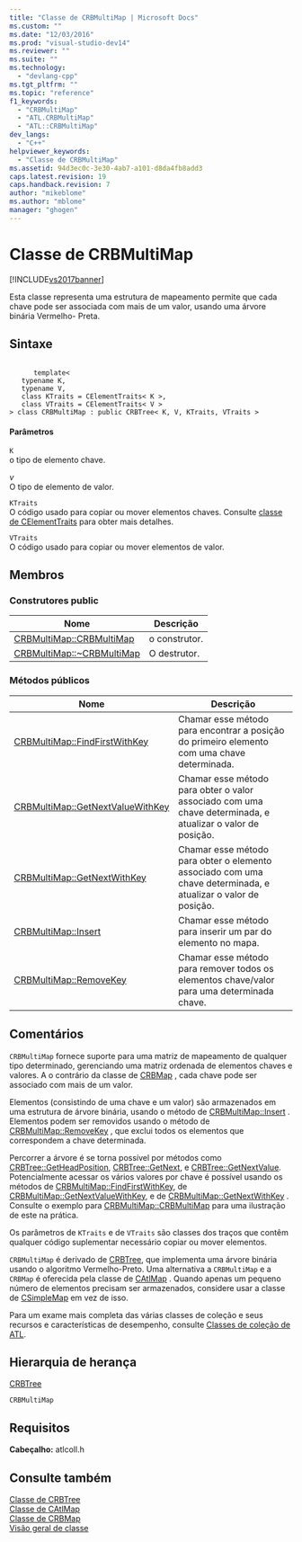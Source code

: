 ```yaml
---
title: "Classe de CRBMultiMap | Microsoft Docs"
ms.custom: ""
ms.date: "12/03/2016"
ms.prod: "visual-studio-dev14"
ms.reviewer: ""
ms.suite: ""
ms.technology: 
  - "devlang-cpp"
ms.tgt_pltfrm: ""
ms.topic: "reference"
f1_keywords: 
  - "CRBMultiMap"
  - "ATL.CRBMultiMap"
  - "ATL::CRBMultiMap"
dev_langs: 
  - "C++"
helpviewer_keywords: 
  - "Classe de CRBMultiMap"
ms.assetid: 94d3ec0c-3e30-4ab7-a101-d8da4fb8add3
caps.latest.revision: 19
caps.handback.revision: 7
author: "mikeblome"
ms.author: "mblome"
manager: "ghogen"
---
```

# Classe de CRBMultiMap
[!INCLUDE[vs2017banner](../../assembler/inline/includes/vs2017banner.md)]

Esta classe representa uma estrutura de mapeamento permite que cada chave pode ser associada com mais de um valor, usando uma árvore binária Vermelho\- Preta.  
  
## Sintaxe  
  
```  
  
      template<  
   typename K,  
   typename V,  
   class KTraits = CElementTraits< K >,  
   class VTraits = CElementTraits< V >  
> class CRBMultiMap : public CRBTree< K, V, KTraits, VTraits >  
```  
  
#### Parâmetros  
 `K`  
 o tipo de elemento chave.  
  
 *v*  
 O tipo de elemento de valor.  
  
 `KTraits`  
 O código usado para copiar ou mover elementos chaves.  Consulte [classe de CElementTraits](../../atl/reference/celementtraits-class.md) para obter mais detalhes.  
  
 `VTraits`  
 O código usado para copiar ou mover elementos de valor.  
  
## Membros  
  
### Construtores public  
  
|Nome|Descrição|  
|----------|---------------|  
|[CRBMultiMap::CRBMultiMap](../Topic/CRBMultiMap::CRBMultiMap.md)|o construtor.|  
|[CRBMultiMap::~CRBMultiMap](../Topic/CRBMultiMap::~CRBMultiMap.md)|O destrutor.|  
  
### Métodos públicos  
  
|Nome|Descrição|  
|----------|---------------|  
|[CRBMultiMap::FindFirstWithKey](../Topic/CRBMultiMap::FindFirstWithKey.md)|Chamar esse método para encontrar a posição do primeiro elemento com uma chave determinada.|  
|[CRBMultiMap::GetNextValueWithKey](../Topic/CRBMultiMap::GetNextValueWithKey.md)|Chamar esse método para obter o valor associado com uma chave determinada, e atualizar o valor de posição.|  
|[CRBMultiMap::GetNextWithKey](../Topic/CRBMultiMap::GetNextWithKey.md)|Chamar esse método para obter o elemento associado com uma chave determinada, e atualizar o valor de posição.|  
|[CRBMultiMap::Insert](../Topic/CRBMultiMap::Insert.md)|Chamar esse método para inserir um par do elemento no mapa.|  
|[CRBMultiMap::RemoveKey](../Topic/CRBMultiMap::RemoveKey.md)|Chamar esse método para remover todos os elementos chave\/valor para uma determinada chave.|  
  
## Comentários  
 `CRBMultiMap` fornece suporte para uma matriz de mapeamento de qualquer tipo determinado, gerenciando uma matriz ordenada de elementos chaves e valores.  A o contrário da classe de [CRBMap](../../atl/reference/crbmap-class.md) , cada chave pode ser associado com mais de um valor.  
  
 Elementos \(consistindo de uma chave e um valor\) são armazenados em uma estrutura de árvore binária, usando o método de [CRBMultiMap::Insert](../Topic/CRBMultiMap::Insert.md) .  Elementos podem ser removidos usando o método de [CRBMultiMap::RemoveKey](../Topic/CRBMultiMap::RemoveKey.md) , que exclui todos os elementos que correspondem a chave determinada.  
  
 Percorrer a árvore é se torna possível por métodos como [CRBTree::GetHeadPosition](../Topic/CRBTree::GetHeadPosition.md), [CRBTree::GetNext](../Topic/CRBTree::GetNext.md), e [CRBTree::GetNextValue](../Topic/CRBTree::GetNextValue.md).  Potencialmente acessar os vários valores por chave é possível usando os métodos de [CRBMultiMap::FindFirstWithKey](../Topic/CRBMultiMap::FindFirstWithKey.md), de [CRBMultiMap::GetNextValueWithKey](../Topic/CRBMultiMap::GetNextValueWithKey.md), e de [CRBMultiMap::GetNextWithKey](../Topic/CRBMultiMap::GetNextWithKey.md) .  Consulte o exemplo para [CRBMultiMap::CRBMultiMap](../Topic/CRBMultiMap::CRBMultiMap.md) para uma ilustração de este na prática.  
  
 Os parâmetros de `KTraits` e de `VTraits` são classes dos traços que contêm qualquer código suplementar necessário copiar ou mover elementos.  
  
 `CRBMultiMap` é derivado de [CRBTree](../../atl/reference/crbtree-class.md), que implementa uma árvore binária usando o algoritmo Vermelho\-Preto.  Uma alternativa a `CRBMultiMap` e a `CRBMap` é oferecida pela classe de [CAtlMap](../../atl/reference/catlmap-class.md) .  Quando apenas um pequeno número de elementos precisam ser armazenados, considere usar a classe de [CSimpleMap](../../atl/reference/csimplemap-class.md) em vez de isso.  
  
 Para um exame mais completa das várias classes de coleção e seus recursos e características de desempenho, consulte [Classes de coleção de ATL](../../atl/atl-collection-classes.md).  
  
## Hierarquia de herança  
 [CRBTree](../../atl/reference/crbtree-class.md)  
  
 `CRBMultiMap`  
  
## Requisitos  
 **Cabeçalho:** atlcoll.h  
  
## Consulte também  
 [Classe de CRBTree](../../atl/reference/crbtree-class.md)   
 [Classe de CAtlMap](../../atl/reference/catlmap-class.md)   
 [Classe de CRBMap](../../atl/reference/crbmap-class.md)   
 [Visão geral de classe](../../atl/atl-class-overview.md)